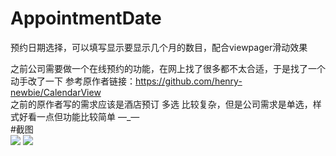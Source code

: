 # AppointmentDate
预约日期选择，可以填写显示要显示几个月的数目，配合viewpager滑动效果


之前公司需要做一个在线预约的功能，在网上找了很多都不太合适，于是找了一个动手改了一下
参考原作者链接：https://github.com/henry-newbie/CalendarView<br>
之前的原作者写的需求应该是酒店预订 多选 比较复杂，但是公司需求是单选，样式好看一点但功能比较简单 —_—<br>
#截图<br>
![](screenshots/demo1.png)
![](screenshots/demo2.png)
